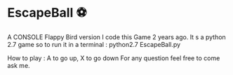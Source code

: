 # EscapeBall :soccer:
A CONSOLE Flappy Bird version
I code this Game 2 years ago.
It s a python 2.7 game so to run it in a terminal : python2.7 EscapeBall.py


How to play :
A to go up, X to go down
For any question feel free to come ask me.

